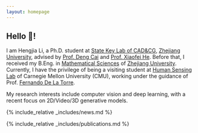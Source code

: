 ```yaml
---
layout: homepage
---
```


## Hello 👋!

I am Hengjia Li, a Ph.D. student at [State Key Lab of CAD&CG](http://www.cad.zju.edu.cn/index.html), [Zhejiang University](https://www.zju.edu.cn/), advised by [Prof. Deng Cai](http://www.cad.zju.edu.cn/home/dengcai/) and [Prof. Xiaofei He](http://www.cad.zju.edu.cn/home/xiaofeihe/). 
Before that, I received my B.Eng. in [Mathematical Sciences](http://www.math.zju.edu.cn/) of [Zhejiang University](https://www.zju.edu.cn/).
Currently, I have the privilege of being a visiting student at [Human Sensing Lab](http://www.humansensing.cs.cmu.edu/) of Carnegie Mellon University (CMU), working under the guidance of Prof. [Fernando De La Torre](https://www.cs.cmu.edu/~ftorre/).

My research interests include computer vision and deep learning, with a recent focus on 2D/Video/3D generative models.

{% include_relative _includes/news.md %}

{% include_relative _includes/publications.md %}

<!-- {% include_relative _includes/services.md %} -->
